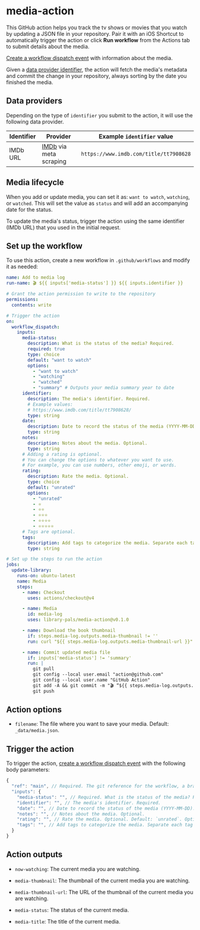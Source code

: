 # media-action

This GitHub action helps you track the tv shows or movies that you watch by updating a JSON file in your repository. Pair it with an iOS Shortcut to automatically trigger the action or click **Run workflow** from the Actions tab to submit details about the media.

[Create a workflow dispatch event](https://docs.github.com/en/rest/actions/workflows#create-a-workflow-dispatch-event) with information about the media.

Given a [data provider identifier](#data-providers), the action will fetch the media's metadata and commit the change in your repository, always sorting by the date you finished the media.

## Data providers

Depending on the type of `identifier` you submit to the action, it will use the following data provider.

| Identifier | Provider                                        | Example `identifier` value             |
| ---------- | ----------------------------------------------- | -------------------------------------- |
| IMDb URL   | [IMDb](https://www.imdb.com/) via meta scraping | `https://www.imdb.com/title/tt7908628` |

## Media lifecycle

When you add or update media, you can set it as: `want to watch`, `watching`, or `watched`. This will set the value as `status` and will add an accompanying date for the status.

To update the media's status, trigger the action using the same identifier (IMDb URL) that you used in the initial request.

<!-- START GENERATED DOCUMENTATION -->

## Set up the workflow

To use this action, create a new workflow in `.github/workflows` and modify it as needed:

```yml
name: Add to media log
run-name: 🎬 ${{ inputs['media-status'] }} ${{ inputs.identifier }}

# Grant the action permission to write to the repository
permissions:
  contents: write

# Trigger the action
on:
  workflow_dispatch:
    inputs:
      media-status:
        description: What is the status of the media? Required.
        required: true
        type: choice
        default: "want to watch"
        options:
          - "want to watch"
          - "watching"
          - "watched"
          - "summary" # Outputs your media summary year to date
      identifier:
        description: The media's identifier. Required.
        # Example values:
        # https://www.imdb.com/title/tt7908628/
        type: string
      date:
        description: Date to record the status of the media (YYYY-MM-DD). Leave blank for today.
        type: string
      notes:
        description: Notes about the media. Optional.
        type: string
      # Adding a rating is optional.
      # You can change the options to whatever you want to use.
      # For example, you can use numbers, other emoji, or words.
      rating:
        description: Rate the media. Optional.
        type: choice
        default: "unrated"
        options:
          - "unrated"
          - ⭐️
          - ⭐️⭐️
          - ⭐️⭐️⭐️
          - ⭐️⭐️⭐️⭐️
          - ⭐️⭐️⭐️⭐️⭐️
      # Tags are optional.
      tags:
        description: Add tags to categorize the media. Separate each tag with a comma.
        type: string

# Set up the steps to run the action
jobs:
  update-library:
    runs-on: ubuntu-latest
    name: Media
    steps:
      - name: Checkout
        uses: actions/checkout@v4

      - name: Media
        id: media-log
        uses: library-pals/media-action@v0.1.0

      - name: Download the book thumbnail
        if: steps.media-log.outputs.media-thumbnail != ''
        run: curl "${{ steps.media-log.outputs.media-thumbnail-url }}" -o "img/${{ steps.media-log.outputs.media-thumbnail }}"

      - name: Commit updated media file
        if: inputs['media-status'] != 'summary'
        run: |
          git pull
          git config --local user.email "action@github.com"
          git config --local user.name "GitHub Action"
          git add -A && git commit -m "🎬 “${{ steps.media-log.outputs.media-title }}” (${{ inputs['media-status'] }})"
          git push
```

## Action options

- `filename`: The file where you want to save your media. Default: `_data/media.json`.

## Trigger the action

To trigger the action, [create a workflow dispatch event](https://docs.github.com/en/rest/actions/workflows#create-a-workflow-dispatch-event) with the following body parameters:

```js
{
  "ref": "main", // Required. The git reference for the workflow, a branch or tag name.
  "inputs": {
    "media-status": "", // Required. What is the status of the media? Required. Default: `want to watch`. Options: `want to watch`, `watching`, `watched`, `summary`.
    "identifier": "", // The media's identifier. Required.
    "date": "", // Date to record the status of the media (YYYY-MM-DD). Leave blank for today.
    "notes": "", // Notes about the media. Optional.
    "rating": "", // Rate the media. Optional. Default: `unrated`. Options: `unrated`, `⭐️`, `⭐️⭐️`, `⭐️⭐️⭐️`, `⭐️⭐️⭐️⭐️`, `⭐️⭐️⭐️⭐️⭐️`.
    "tags": "", // Add tags to categorize the media. Separate each tag with a comma.
  }
}
```

## Action outputs

- `now-watching`: The current media you are watching.

- `media-thumbnail`: The thumbnail of the current media you are watching.

- `media-thumbnail-url`: The URL of the thumbnail of the current media you are watching.

- `media-status`: The status of the current media.

- `media-title`: The title of the current media.
<!-- END GENERATED DOCUMENTATION -->
